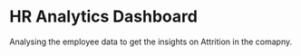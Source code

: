 # HR Analytics Dashboard
 Analysing the employee data to get the insights on Attrition in the comapny.
